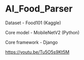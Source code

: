 # AI_Food_Parser

Dataset - Food101 (Kaggle)

Core model - MobileNetV2 (Python)

Core framework - Django

https://youtu.be/Tu5O5s9Kt5M
